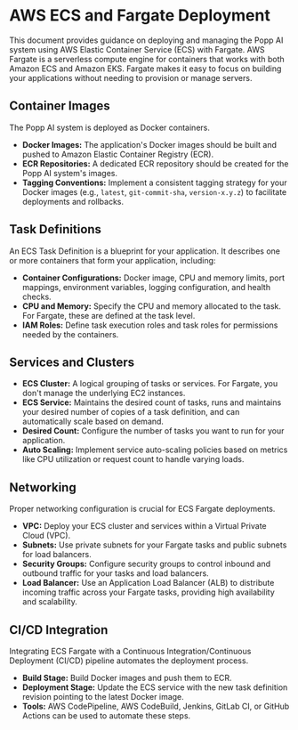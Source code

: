 # AWS ECS and Fargate Deployment

This document provides guidance on deploying and managing the Popp AI system using AWS Elastic Container Service (ECS) with Fargate. AWS Fargate is a serverless compute engine for containers that works with both Amazon ECS and Amazon EKS. Fargate makes it easy to focus on building your applications without needing to provision or manage servers.

## Container Images

The Popp AI system is deployed as Docker containers.

*   **Docker Images:** The application's Docker images should be built and pushed to Amazon Elastic Container Registry (ECR).
*   **ECR Repositories:** A dedicated ECR repository should be created for the Popp AI system's images.
*   **Tagging Conventions:** Implement a consistent tagging strategy for your Docker images (e.g., `latest`, `git-commit-sha`, `version-x.y.z`) to facilitate deployments and rollbacks.

## Task Definitions

An ECS Task Definition is a blueprint for your application. It describes one or more containers that form your application, including:

*   **Container Configurations:** Docker image, CPU and memory limits, port mappings, environment variables, logging configuration, and health checks.
*   **CPU and Memory:** Specify the CPU and memory allocated to the task. For Fargate, these are defined at the task level.
*   **IAM Roles:** Define task execution roles and task roles for permissions needed by the containers.

## Services and Clusters

*   **ECS Cluster:** A logical grouping of tasks or services. For Fargate, you don't manage the underlying EC2 instances.
*   **ECS Service:** Maintains the desired count of tasks, runs and maintains your desired number of copies of a task definition, and can automatically scale based on demand.
*   **Desired Count:** Configure the number of tasks you want to run for your application.
*   **Auto Scaling:** Implement service auto-scaling policies based on metrics like CPU utilization or request count to handle varying loads.

## Networking

Proper networking configuration is crucial for ECS Fargate deployments.

*   **VPC:** Deploy your ECS cluster and services within a Virtual Private Cloud (VPC).
*   **Subnets:** Use private subnets for your Fargate tasks and public subnets for load balancers.
*   **Security Groups:** Configure security groups to control inbound and outbound traffic for your tasks and load balancers.
*   **Load Balancer:** Use an Application Load Balancer (ALB) to distribute incoming traffic across your Fargate tasks, providing high availability and scalability.

## CI/CD Integration

Integrating ECS Fargate with a Continuous Integration/Continuous Deployment (CI/CD) pipeline automates the deployment process.

*   **Build Stage:** Build Docker images and push them to ECR.
*   **Deployment Stage:** Update the ECS service with the new task definition revision pointing to the latest Docker image.
*   **Tools:** AWS CodePipeline, AWS CodeBuild, Jenkins, GitLab CI, or GitHub Actions can be used to automate these steps.
